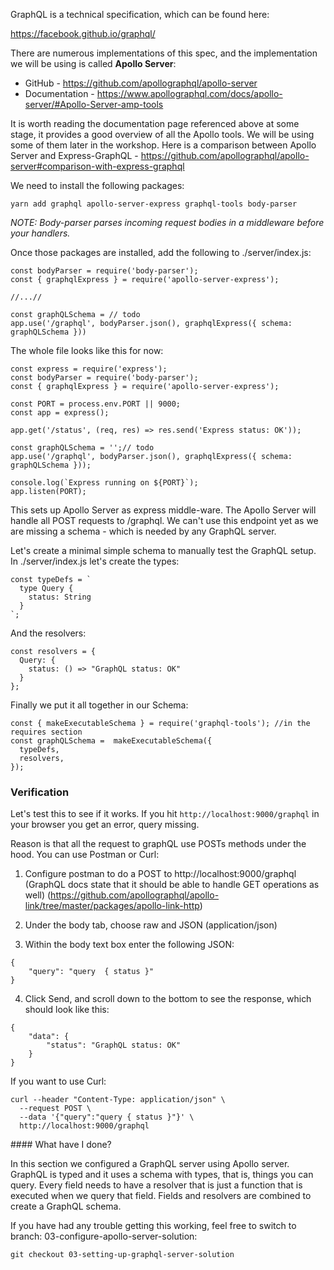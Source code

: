 GraphQL is a technical specification, which can be found here:

https://facebook.github.io/graphql/

There are numerous implementations of this spec, and the implementation we will be using is called **Apollo Server**:

- GitHub - https://github.com/apollographql/apollo-server
- Documentation - https://www.apollographql.com/docs/apollo-server/#Apollo-Server-amp-tools

It is worth reading the documentation page referenced above at some stage, it provides a good overview of all the Apollo tools. 
We will be using some of them later in the workshop. 
Here is a comparison between Apollo Server and Express-GraphQL - 
https://github.com/apollographql/apollo-server#comparison-with-express-graphql

We need to install the following packages:

```
yarn add graphql apollo-server-express graphql-tools body-parser
```

_NOTE: Body-parser parses incoming request bodies in a middleware before your handlers._


Once those packages are installed, add the following to ./server/index.js:
```
const bodyParser = require('body-parser');
const { graphqlExpress } = require('apollo-server-express');

//...//

const graphQLSchema = // todo
app.use('/graphql', bodyParser.json(), graphqlExpress({ schema: graphQLSchema }))

```

The whole file looks like this for now:
```
const express = require('express');
const bodyParser = require('body-parser');
const { graphqlExpress } = require('apollo-server-express');

const PORT = process.env.PORT || 9000;
const app = express();

app.get('/status', (req, res) => res.send('Express status: OK'));

const graphQLSchema = '';// todo
app.use('/graphql', bodyParser.json(), graphqlExpress({ schema: graphQLSchema }));

console.log(`Express running on ${PORT}`);
app.listen(PORT);
```

This sets up Apollo Server as express middle-ware. 
The Apollo Server will handle all POST requests to /graphql. 
We can't use this endpoint yet as we are missing a schema - which is needed by any GraphQL server.

Let's create a minimal simple schema to manually test the GraphQL setup. 
In ./server/index.js let's create the types:
```
const typeDefs = `
  type Query {
    status: String    
  }
`;
```

And the resolvers:
```
const resolvers = {
  Query: {
    status: () => "GraphQL status: OK"
  }
};
```

Finally we put it all together in our Schema:

```
const { makeExecutableSchema } = require('graphql-tools'); //in the requires section
const graphQLSchema =  makeExecutableSchema({
  typeDefs,
  resolvers,
});
```

### Verification

Let's test this to see if it works. 
If you hit `http://localhost:9000/graphql` in your browser you get an error, query missing.

Reason is that all the request to graphQL use POSTs methods under the hood.
You can use Postman or Curl:

1. Configure postman to do a POST to http://localhost:9000/graphql
(GraphQL docs state that it should be able to handle GET operations as well)
(https://github.com/apollographql/apollo-link/tree/master/packages/apollo-link-http)

2. Under the body tab, choose raw and JSON (application/json)

3. Within the body text box enter the following JSON:

```
{
	"query": "query  { status }"
}
```

4. Click Send, and scroll down to the bottom to see the response, which should look like this:
```
{
    "data": {
        "status": "GraphQL status: OK"
    }
}
```

If you want to use Curl:
```
curl --header "Content-Type: application/json" \
  --request POST \
  --data '{"query":"query { status }"}' \
  http://localhost:9000/graphql
```

#### What have I done?

In this section we configured a GraphQL server using Apollo server. 
GraphQL is typed and it uses a schema with types, that is, things you can query.
Every field needs to have a resolver that is just a function that is executed when we query that field. 
Fields and resolvers are combined to create a GraphQL schema.

If you have had any trouble getting this working, feel free to switch to branch: 03-configure-apollo-server-solution:

```
git checkout 03-setting-up-graphql-server-solution
```